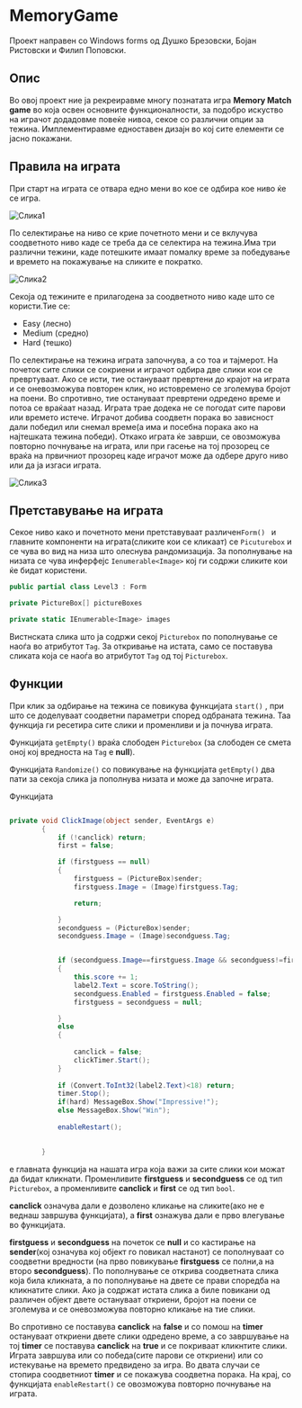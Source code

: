 # MemoryGame
Проект направен со Windows forms од Душко Брезовски, Бојан Ристовски и Филип Поповски.

## Опис
Во овој проект ние ја рекреиравме многу познатата игра **Memory Match game** во која освен основните функционалности, за подобро искуство на играчот додадовме повеќе нивоа, секое со различни опции за тежина. Имплементиравме едноставен дизајн во кој сите елементи се јасно покажани.

## Правила на играта
При старт на играта се отвара едно мени во кое се одбира кое ниво ќе се игра.


![Слика1](https://imgur.com/0ADyvAY.jpg)


По селектирање на ниво се крие почетното мени и се вклучува соодветното ниво каде се треба да се селектира на тежина.Има три различни тежини, каде потешките имаат помалку време за победување и времето на покажување на сликите е пократко.

![Слика2](https://imgur.com/6Jz7lVm.jpg)


Секоја од тежините е прилагодена за соодветното ниво каде што се користи.Тие се:
* Easy (лесно)
* Medium (средно)
* Hard (тешко)

По селектирање на тежина играта започнува, а со тоа и тајмерот. На почеток сите слики се сокриени и играчот одбира две слики кои се превртуваат. Ако се исти, тие остануваат превртени до крајот на играта и се оневозможува повторен клик, но истовремено се зголемува бројот на поени. Во спротивно, тие остануваат превртени одредено време и потоа се враќаат назад.
Играта трае додека не се погодат сите парови или времето истече. Играчот добива соодветн порака во зависност дали победил или снемал време(а има и посебна порака ако на најтешката тежина победи). Откако играта ќе заврши, се овозможува повторно почнување на играта, или при гасење на тој прозорец се враќа на првичниот прозорец каде играчот може да одбере друго ниво или да ја изгаси играта. 


![Слика3](https://imgur.com/rVBOPlm.jpg)


## Претставување на играта
Секое ниво како и почетното мени претставуваат различен```Form() ``` и главните компоненти на играта(сликите кои се кликаат) се ```Picuturebox``` и се чува во вид на низа што олеснува рандомизација. За пополнување на низата се чува инферфејс ```Ienumerable<Image>``` кој ги содржи сликите кои ќе бидат користени.
```c#
public partial class Level3 : Form

private PictureBox[] pictureBoxes

private static IEnumerable<Image> images
```

Вистнската слика што ја содржи секој ```Picturebox``` по пополнување се наоѓа во атрибутот ```Tag```.  За откривање на истата, само се поставува сликата која се наоѓа во атрибутот ```Tag``` од тој ```Picturebox```.

## Функции
При клик за одбирање на тежина се повикува функцијата ```start()``` , при што се доделуваат соодветни параметри според одбраната тежина. Таа функција ги ресетира сите слики и променливи и ја почнува играта.

Функцијата ```getEmpty()``` враќа слободен ```Picturebox``` (за слободен се смета оној кој вредноста на ```Tag``` е **null**).

Функцијата ```Randomize()``` со повикување на функцијата ```getEmpty()``` два пати за секоја слика ја пополнува низата и може да започне играта.

Функцијата
```c#

private void ClickImage(object sender, EventArgs e)
        {
            if (!canclick) return;
            first = false;

            if (firstguess == null)
            {
                firstguess = (PictureBox)sender;
                firstguess.Image = (Image)firstguess.Tag;

                return;

            }
            secondguess = (PictureBox)sender;
            secondguess.Image = (Image)secondguess.Tag;


            if (secondguess.Image==firstguess.Image && secondguess!=firstguess)
            {
                this.score += 1;
                label2.Text = score.ToString();
                secondguess.Enabled = firstguess.Enabled = false;
                firstguess = secondguess = null;

            }
            else
            {
                
                canclick = false;
                clickTimer.Start();
            }
            
            if (Convert.ToInt32(label2.Text)<18) return;
            timer.Stop();
            if(hard) MessageBox.Show("Impressive!");
            else MessageBox.Show("Win");
            
            enableRestart();
            

        }
```

е главната функција на нашата игра која важи за сите слики кои можат да бидат кликнати. Променливите **firstguess** и **secondguess** се од тип ```Picturebox```, а променливите **canclick** и **first** се од тип ```bool```.

**canclick** означува дали е дозволено кликање на сликите(ако не е веднаш завршува функцијата), a **first** ознажува дали е прво влегување во функцијата. 

**firstguess** и **secondguess** на почеток се **null** и со кастирање на **sender**(кој означува кој објект го повикал настанот) се пополнуваат со соодветни вредности (на прво повикување **firstguess** се полни,а на второ **secondguess**). По пополнување се открива соодветната слика која била кликната, а по пополнување на двете се прави споредба на кликнатите слики. Ако ја содржат истата слика а биле повикани од различен објект двете остануваат откриени, бројот на поени се зголемува и се оневозможува повторно кликање на тие слики. 

Во спротивно се поставува **canclick** на **false** и со помош на **timer** остануваат откриени двете слики одредено време, а со завршување на тој **timer** се поставува **canclick** на **true** и се покриваат кликнтите слики. Играта завршува или со победа(сите парови се откриени) или со истекување на времето предвидено за игра. 
Во двата случаи се стопира соодветниот **timer** и се покажува соодветна порака. На крај, со функцијата ```enableRestart()``` се овозможува повторно почнување на играта. 
